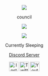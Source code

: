 <p align="center">  
<img src="https://images-ext-2.discordapp.net/external/h0QoxQRI9rbIaSIyktsoFdQZQlEfHbuXXbxraXlRHpk/https/media.discordapp.net/attachments/971571457362649098/971943828359630949/original-4x-RIFE-RIFE3.1-50fps.gif">
</p>
<p align="center">
   council
<p align="center">  
<img src="https://komarev.com/ghpvc/?username=counci1&color=grey">
</p>
</p>
    <p align="center">
  <img src="https://lanyard.cnrad.dev/api/349578395518238721?bg=2B2D42&borderRadius=5px&hideBadges=true&hideTimestamp=true&idleMessage=Probably%20doing%20something%20else...%22%3E"/>
</p>
<p align="center">
Currently Sleeping
<p align="center">
    <a href="https://discord.gg/yachtt">Discord Server</a>
</p>
<p align="center">
<a href="https://www.instagram.com/counci.1/" target="_blank"><img src="https://media.discordapp.net/attachments/973725219351068733/973730764560687134/unknown.png?width=676&height=676" alt="Instagram" width="30"></a>
<a href="https://twitter.com/counci1_" target="_blank"><img src="http://assets.stickpng.com/images/580b57fcd9996e24bc43c53e.png" alt="Twitter" width="30"></a>
<a href="https://www.youtube.com/channel/UC--sP8rGqwvTP0s7M6J_xOQ" target="_blank"><img src="https://www.iconpacks.net/icons/2/free-youtube-logo-icon-2431-thumb.png" alt="Youtube" width="30"></a>

